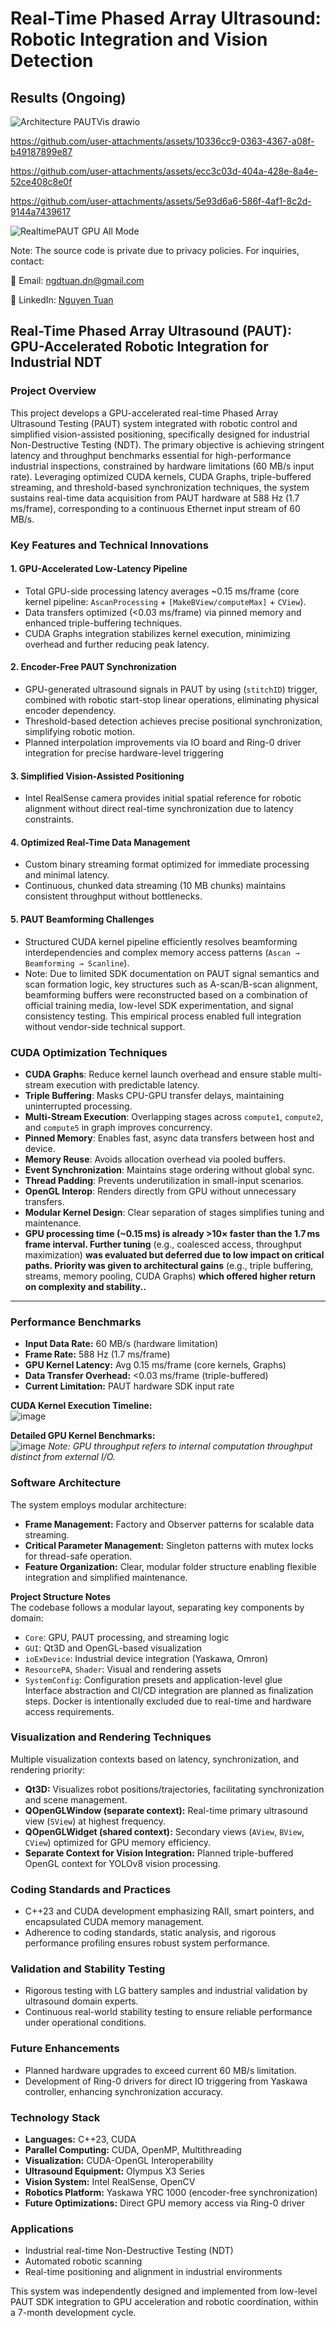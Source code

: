 # Real-Time Phased Array Ultrasound: Robotic Integration and Vision Detection

## Results (Ongoing)

![Architecture PAUTVis drawio](https://github.com/user-attachments/assets/6326b6c8-15f1-4941-866e-fc08d94370d9)

https://github.com/user-attachments/assets/10336cc9-0363-4367-a08f-b49187899e87

https://github.com/user-attachments/assets/ecc3c03d-404a-428e-8a4e-52ce408c8e0f

https://github.com/user-attachments/assets/5e93d6a6-586f-4af1-8c2d-9144a7439617

![RealtimePAUT GPU All Mode](https://github.com/user-attachments/assets/ef7d6936-ffc7-44f1-a2c9-dd81e2192ca0)
   
Note: The source code is private due to privacy policies. For inquiries, contact:

📧 Email: ngdtuan.dn@gmail.com

🔗 LinkedIn: [Nguyen Tuan](https://www.linkedin.com/in/nguyen-tuan-a2a589128/)
## Real-Time Phased Array Ultrasound (PAUT): GPU-Accelerated Robotic Integration for Industrial NDT

### Project Overview
This project develops a GPU-accelerated real-time Phased Array Ultrasound Testing (PAUT) system integrated with robotic control and simplified vision-assisted positioning, specifically designed for industrial Non-Destructive Testing (NDT). The primary objective is achieving stringent latency and throughput benchmarks essential for high-performance industrial inspections, constrained by hardware limitations (60 MB/s input rate). Leveraging optimized CUDA kernels, CUDA Graphs, triple-buffered streaming, and threshold-based synchronization techniques, the system sustains real-time data acquisition from PAUT hardware at 588 Hz (1.7 ms/frame), corresponding to a continuous Ethernet input stream of 60 MB/s.

### Key Features and Technical Innovations

#### 1. GPU-Accelerated Low-Latency Pipeline
- Total GPU-side processing latency averages ~0.15 ms/frame (core kernel pipeline: `AscanProcessing` + `[MakeBView/computeMax]` + `CView`).
- Data transfers optimized (<0.03 ms/frame) via pinned memory and enhanced triple-buffering techniques.
- CUDA Graphs integration stabilizes kernel execution, minimizing overhead and further reducing peak latency.

#### 2. Encoder-Free PAUT Synchronization
- GPU-generated ultrasound signals in PAUT by using (`stitchID`) trigger, combined with robotic start-stop linear operations, eliminating physical encoder dependency.
- Threshold-based detection achieves precise positional synchronization, simplifying robotic motion.
- Planned interpolation improvements via IO board and Ring-0 driver integration for precise hardware-level triggering

#### 3. Simplified Vision-Assisted Positioning
- Intel RealSense camera provides initial spatial reference for robotic alignment without direct real-time synchronization due to latency constraints.

#### 4. Optimized Real-Time Data Management
- Custom binary streaming format optimized for immediate processing and minimal latency.
- Continuous, chunked data streaming (10 MB chunks) maintains consistent throughput without bottlenecks.

#### 5. PAUT Beamforming Challenges
- Structured CUDA kernel pipeline efficiently resolves beamforming interdependencies and complex memory access patterns (`Ascan → Beamforming → Scanline`).
- Note: Due to limited SDK documentation on PAUT signal semantics and scan formation logic, key structures such as A-scan/B-scan alignment, beamforming buffers were reconstructed based on a combination of official training media, low-level SDK experimentation, and signal consistency testing. This empirical process enabled full integration without vendor-side technical support.
### CUDA Optimization Techniques

- **CUDA Graphs**: Reduce kernel launch overhead and ensure stable multi-stream execution with predictable latency.  
- **Triple Buffering**: Masks CPU-GPU transfer delays, maintaining uninterrupted processing.  
- **Multi-Stream Execution**: Overlapping stages across `compute1`, `compute2`, and `compute5` in graph improves concurrency.  
- **Pinned Memory**: Enables fast, async data transfers between host and device.  
- **Memory Reuse**: Avoids allocation overhead via pooled buffers.  
- **Event Synchronization**: Maintains stage ordering without global sync.  
- **Thread Padding**: Prevents underutilization in small-input scenarios.  
- **OpenGL Interop**: Renders directly from GPU without unnecessary transfers.  
- **Modular Kernel Design**: Clear separation of stages simplifies tuning and maintenance.
- **GPU processing time (~0.15 ms) is already >10× faster than the 1.7 ms frame interval. Further tuning** (e.g., coalesced access, throughput maximization) **was evaluated but deferred due to low impact on critical paths.
Priority was given to architectural gains** (e.g., triple buffering, streams, memory pooling, CUDA Graphs) **which offered higher return on complexity and stability..**
---


### Performance Benchmarks
- **Input Data Rate:** 60 MB/s (hardware limitation)
- **Frame Rate:** 588 Hz (1.7 ms/frame)
- **GPU Kernel Latency:** Avg 0.15 ms/frame (core kernels, Graphs)
- **Data Transfer Overhead:** <0.03 ms/frame (triple-buffered)
- **Current Limitation:** PAUT hardware SDK input rate

**CUDA Kernel Execution Timeline:**  
![image](https://github.com/user-attachments/assets/c625d4c3-2472-4a7b-85ff-b221111d80d0)

**Detailed GPU Kernel Benchmarks:**  
![image](https://github.com/user-attachments/assets/da55fed1-bbdc-43ad-94e5-417b3e12cbec)
*Note: GPU throughput refers to internal computation throughput distinct from external I/O.*

### Software Architecture
The system employs modular architecture:
- **Frame Management:** Factory and Observer patterns for scalable data streaming.
- **Critical Parameter Management:** Singleton patterns with mutex locks for thread-safe operation.
- **Feature Organization:** Clear, modular folder structure enabling flexible integration and simplified maintenance.


**Project Structure Notes**  
The codebase follows a modular layout, separating key components by domain:
- `Core`: GPU, PAUT processing, and streaming logic  
- `GUI`: Qt3D and OpenGL-based visualization
- `ioExDevice`: Industrial device integration (Yaskawa, Omron)  
- `ResourcePA`, `Shader`: Visual and rendering assets
- `SystemConfig`: Configuration presets and application-level glue  
Interface abstraction and CI/CD integration are planned as finalization steps. Docker is intentionally excluded due to real-time and hardware access requirements.

### Visualization and Rendering Techniques
Multiple visualization contexts based on latency, synchronization, and rendering priority:
- **Qt3D:** Visualizes robot positions/trajectories, facilitating synchronization and scene management.
- **QOpenGLWindow (separate context):** Real-time primary ultrasound view (`SView`) at highest frequency.
- **QOpenGLWidget (shared context):** Secondary views (`AView`, `BView`, `CView`) optimized for GPU memory efficiency.
- **Separate Context for Vision Integration:** Planned triple-buffered OpenGL context for YOLOv8 vision processing.

### Coding Standards and Practices
- C++23 and CUDA development emphasizing RAII, smart pointers, and encapsulated CUDA memory management.
- Adherence to coding standards, static analysis, and rigorous performance profiling ensures robust system performance.

### Validation and Stability Testing
- Rigorous testing with LG battery samples and industrial validation by ultrasound domain experts.
- Continuous real-world stability testing to ensure reliable performance under operational conditions.

### Future Enhancements
- Planned hardware upgrades to exceed current 60 MB/s limitation.
- Development of Ring-0 drivers for direct IO triggering from Yaskawa controller, enhancing synchronization accuracy.

### Technology Stack
- **Languages:** C++23, CUDA
- **Parallel Computing:** CUDA, OpenMP, Multithreading
- **Visualization:** CUDA-OpenGL Interoperability
- **Ultrasound Equipment:** Olympus X3 Series
- **Vision System:** Intel RealSense, OpenCV
- **Robotics Platform:** Yaskawa YRC 1000 (encoder-free synchronization)
- **Future Optimizations:** Direct GPU memory access via Ring-0 driver

### Applications
- Industrial real-time Non-Destructive Testing (NDT)
- Automated robotic scanning
- Real-time positioning and alignment in industrial environments

This system was independently designed and implemented from low-level PAUT SDK integration to GPU acceleration and robotic coordination, within a 7-month development cycle.



